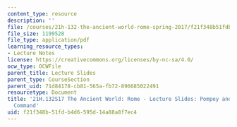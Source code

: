 ```yaml
---
content_type: resource
description: ''
file: /courses/21h-132-the-ancient-world-rome-spring-2017/f21f348b51fdb4d6595d14a88a8f7ec4_MIT21H_132S17_Pompey.pdf
file_size: 1199528
file_type: application/pdf
learning_resource_types:
- Lecture Notes
license: https://creativecommons.org/licenses/by-nc-sa/4.0/
ocw_type: OCWFile
parent_title: Lecture Slides
parent_type: CourseSection
parent_uid: 71d84178-cb81-565a-fb72-896685022491
resourcetype: Document
title: '21H.132S17 The Ancient World: Rome - Lecture Slides: Pompey and the Special
  Command'
uid: f21f348b-51fd-b4d6-595d-14a88a8f7ec4
---
```

